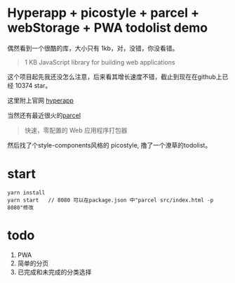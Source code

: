 # Hyperapp + picostyle + parcel + webStorage + PWA todolist demo 

偶然看到一个很酷的库，大小只有 1kb，对，没错，你没看错。

>1 KB JavaScript library for building web applications

这个项目起先我还没怎么注意，后来看其增长速度不错，截止到现在在github上已经 10374 star。

这里附上官网 [hyperapp][1]

当然还有最近很火的[parcel][2]

>快速，零配置的 Web 应用程序打包器

然后找了个style-components风格的 picostyle, 撸了一个潦草的todolist。

# start

```
yarn install
yarn start   // 8080 可以在package.json 中"parcel src/index.html -p 8080"修改
```

# todo

1. PWA
2. 简单的分页
3. 已完成和未完成的分类选择

[1]:https://hyperapp.js.org
[2]:http://www.css88.com/doc/parcel